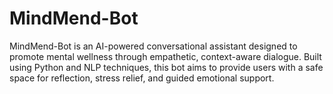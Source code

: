 # MindMend-Bot
MindMend-Bot is an AI-powered conversational assistant designed to promote mental wellness through empathetic, context-aware dialogue. Built using Python and NLP techniques, this bot aims to provide users with a safe space for reflection, stress relief, and guided emotional support.
